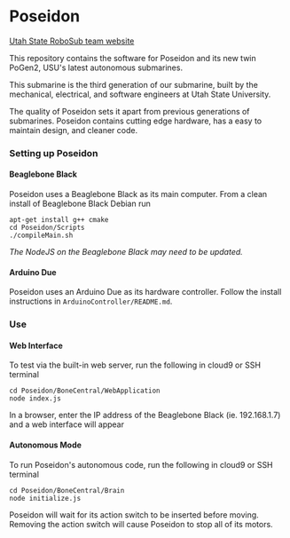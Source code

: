 Poseidon
===========

[Utah State RoboSub team website](http://usub.cs.usu.edu/)

This repository contains the software for Poseidon and its new twin PoGen2, USU's latest autonomous submarines.

This submarine is the third generation of our submarine, built by the mechanical, electrical, and software engineers at Utah State University.

The quality of Poseidon sets it apart from previous generations of submarines. Poseidon contains cutting edge hardware, has a easy to maintain design, and cleaner code.

### Setting up Poseidon

#### Beaglebone Black

Poseidon uses a Beaglebone Black as its main computer.
From a clean install of Beaglebone Black Debian run

```
apt-get install g++ cmake
cd Poseidon/Scripts
./compileMain.sh
```

*The NodeJS on the Beaglebone Black may need to be updated.*

#### Arduino Due

Poseidon uses an Arduino Due as its hardware controller.
Follow the install instructions in `ArduinoController/README.md`.

### Use

#### Web Interface

To test via the built-in web server, run the following in cloud9 or SSH terminal

```
cd Poseidon/BoneCentral/WebApplication
node index.js
```

In a browser, enter the IP address of the Beaglebone Black (ie. 192.168.1.7) and a web interface will appear

#### Autonomous Mode

To run Poseidon's autonomous code, run the following in cloud9 or SSH terminal

```
cd Poseidon/BoneCentral/Brain
node initialize.js
```

Poseidon will wait for its action switch to be inserted before moving. Removing the action switch will cause Poseidon to stop all of its motors.
